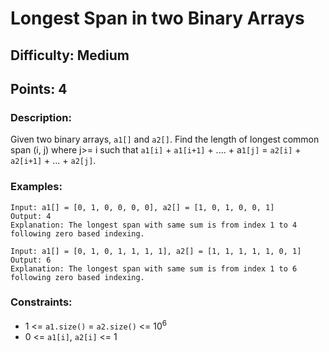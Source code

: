 # Longest Span in two Binary Arrays
## Difficulty: Medium
## Points: 4
### Description:
Given two binary arrays, `a1[]` and `a2[]`. Find the length of longest common span (i, j) where j>= i such that `a1[i]` + `a1[i+1]` + .... + a`1[j]` =  `a2[i]` + `a2[i+1]` + ... + `a2[j]`.

### Examples:
```
Input: a1[] = [0, 1, 0, 0, 0, 0], a2[] = [1, 0, 1, 0, 0, 1]
Output: 4
Explanation: The longest span with same sum is from index 1 to 4 following zero based indexing.
```
```
Input: a1[] = [0, 1, 0, 1, 1, 1, 1], a2[] = [1, 1, 1, 1, 1, 0, 1]
Output: 6
Explanation: The longest span with same sum is from index 1 to 6 following zero based indexing.
```

### Constraints:
- 1 <= `a1.size()` = `a2.size()` <= 10<sup>6</sup>
- 0 <= `a1[i]`, `a2[i]` <= 1
